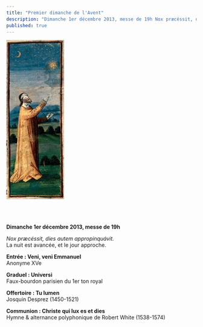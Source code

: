 ```yaml
---
title: "Premier dimanche de l'Avent"
description: "Dimanche 1er décembre 2013, messe de 19h Nox præcéssit, dies autem appropinquávit. La nuit est avancée, et le jour approche. Entrée : Veni, veni Emmanuel Anonyme XVe Graduel : Universi Faux-bourdon parisien du 1er ton royal Offertoire : Tu lumen Josquin..."
published: true
---
```


![](/images/2013-12-01-etoile.jpg)

&nbsp;  
&nbsp;

**Dimanche 1er décembre 2013, messe de 19h**

*Nox præcéssit, dies autem appropinquávit.*  
La nuit est avancée, et le jour approche.

**Entrée : Veni, veni Emmanuel**  
Anonyme XVe

**Graduel : Universi**  
Faux-bourdon parisien du 1er ton royal

**Offertoire : Tu lumen**  
Josquin Desprez (1450-1521)

**Communion : Christe qui lux es et dies**  
Hymne & alternance polyphonique de Robert White (1538-1574)
